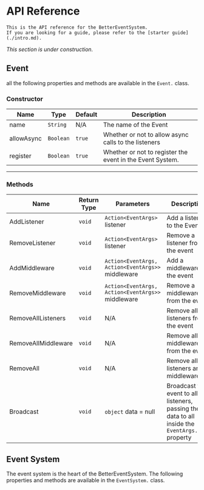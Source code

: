 # API Reference
```{seealso}
This is the API reference for the BetterEventSystem.
If you are looking for a guide, please refer to the [starter guide](./intro.md).
```

*This section is under construction.*

## Event
all the following properties and methods are available in the `Event.` class.

### Constructor
| **Name**   | **Type**  | **Default** | **Description**                                           |
|------------|-----------|-------------|-----------------------------------------------------------|
| name       | `String`  | N/A         | The name of the Event                                     |
| allowAsync | `Boolean` | `true`      | Whether or not to allow async calls to the listeners      |
| register   | `Boolean` | `true`      | Whether or not to register the event in the Event System. |
---

### Methods
| **Name**            | **Return Type** | **Parameters**                                    | **Description**                                                                                    |
|---------------------|-----------------|---------------------------------------------------|----------------------------------------------------------------------------------------------------|
| AddListener         | `void`          | `Action<EventArgs>` listener                      | Add a listener to the Event                                                                        |
| RemoveListener      | `void`          | `Action<EventArgs>` listener                      | Remove a listener from the event                                                                   |
| AddMiddleware       | `void`          | `Action<EventArgs, Action<EventArgs>>` middleware | Add a middleware to the event                                                                      |
| RemoveMiddleware    | `void`          | `Action<EventArgs, Action<EventArgs>>` middleware | Remove a middleware from the event                                                                 |
| RemoveAllListeners  | `void`          | N/A                                               | Remove all listeners from the event                                                                |
| RemoveAllMiddleware | `void`          | N/A                                               | Remove all middleware from the event                                                               |
| RemoveAll           | `void`          | N/A                                               | Remove all listeners and middleware                                                                |
| Broadcast           | `void`          | `object` data = null                              | Broadcast the event to all listeners, passing the data to all inside the `EventArgs.data` property |

## Event System
The event system is the heart of the BetterEventSystem.
The following properties and methods are available in the `EventSystem.` class.
